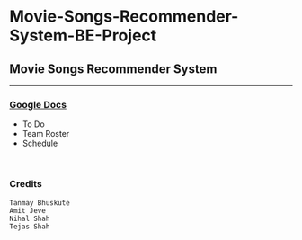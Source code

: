 # Movie-Songs-Recommender-System-BE-Project
Movie Songs Recommender System
<br />
---
- - - - 
### [Google Docs][GoogleDocLink] ###
 * To Do
 * Team Roster
 * Schedule
<br />

### Credits ###
    Tanmay Bhuskute 
    Amit Jeve
    Nihal Shah
    Tejas Shah






[GoogleDocLink]:https://docs.google.com/spreadsheets/d/10qoKf_7bA4OHN40ua0vDmfpGJddnENtl50boP8wXjec/edit#gid=634347005

